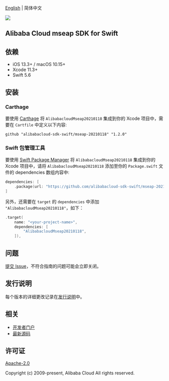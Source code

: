 [English](README.md) | 简体中文

![](https://aliyunsdk-pages.alicdn.com/icons/AlibabaCloud.svg)

## Alibaba Cloud mseap SDK for Swift

## 依赖

- iOS 13.3+ / macOS 10.15+
- Xcode 11.3+
- Swift 5.6

## 安装

### Carthage

要使用 [Carthage](https://github.com/Carthage/Carthage) 将 `AlibabacloudMseap20210118` 集成到你的 Xcode 项目中，需要在 `Cartfile` 中定义以下内容:

```ogdl
github "alibabacloud-sdk-swift/mseap-20210118" "1.2.0"
```

### Swift 包管理工具

要使用 [Swift Package Manager](https://swift.org/package-manager/) 将 `AlibabacloudMseap20210118` 集成到你的 Xcode 项目中，请将 `AlibabacloudMseap20210118` 添加至你的 `Package.swift` 文件的 dependencies 数组内容中:

```swift
dependencies: [
    .package(url: "https://github.com/alibabacloud-sdk-swift/mseap-20210118.git", from: "1.2.0")
]
```

另外，还需要在 `target` 的 `dependencies` 中添加 `"AlibabacloudMseap20210118"`，如下：

```swift
.target(
    name: "<your-project-name>",
    dependencies: [
        "AlibabacloudMseap20210118",
    ]),
```

## 问题

[提交 Issue](https://github.com/alibabacloud-sdk-swift/mseap-20210118/issues/new)，不符合指南的问题可能会立即关闭。

## 发行说明

每个版本的详细更改记录在[发行说明](./ChangeLog.txt)中。

## 相关

* [开发者门户](https://next.api.aliyun.com/home)
* [最新源码](https://github.com/alibabacloud-sdk-swift/mseap-20210118)

## 许可证

[Apache-2.0](http://www.apache.org/licenses/LICENSE-2.0)

Copyright (c) 2009-present, Alibaba Cloud All rights reserved.
